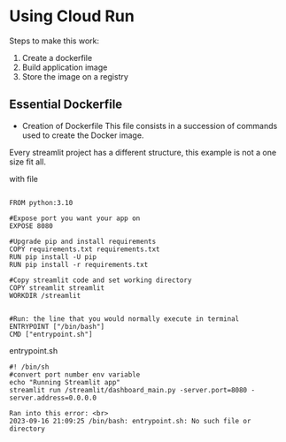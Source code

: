 # Using Cloud Run

Steps to make this work:

1. Create a dockerfile
2. Build application image
3. Store the image on a registry



## **Essential** Dockerfile
- Creation of Dockerfile
This file consists in a succession of commands used to create the Docker image. <br>

Every streamlit project has a different structure, this example is not a one size fit all.


with file 
```# RUNTIME/OS

FROM python:3.10

#Expose port you want your app on
EXPOSE 8080

#Upgrade pip and install requirements
COPY requirements.txt requirements.txt
RUN pip install -U pip
RUN pip install -r requirements.txt

#Copy streamlit code and set working directory
COPY streamlit streamlit
WORKDIR /streamlit


#Run: the line that you would normally execute in terminal
ENTRYPOINT ["/bin/bash"]
CMD ["entrypoint.sh"]

```


entrypoint.sh
```
#! /bin/sh
#convert port number env variable
echo "Running Streamlit app"
streamlit run /streamlit/dashboard_main.py -server.port=8080 -server.address=0.0.0.0
```


```
Ran into this error: <br>
2023-09-16 21:09:25 /bin/bash: entrypoint.sh: No such file or directory

```